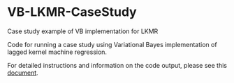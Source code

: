 # VB-LKMR-CaseStudy
Case study example of VB implementation for LKMR

Code for running a case study using Variational Bayes implementation of lagged kernel machine regression.

For detailed instructions and information on the code output, please see this [document](/VB-casestudy_About.pdf).

